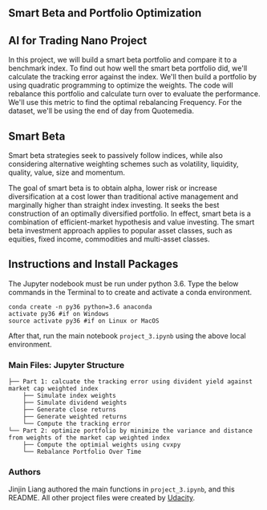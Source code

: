 ## Smart Beta and Portfolio Optimization

## AI for Trading Nano Project

In this project, we will build a smart beta portfolio and compare it to a benchmark index. To find out how well the smart beta portfolio did, we'll calculate the tracking error against the index. We'll then build a portfolio by using quadratic programming to optimize the weights. The code will rebalance this portfolio and calculate turn over to evaluate the performance. We'll use this metric to find the optimal rebalancing Frequency. For the dataset, we'll be using the end of day from Quotemedia.

## Smart Beta

Smart beta strategies seek to passively follow indices, while also considering alternative weighting schemes such as volatility, liquidity, quality, value, size and momentum. 

The goal of smart beta is to obtain alpha, lower risk or increase diversification at a cost lower than traditional active management and marginally higher than straight index investing. It seeks the best construction of an optimally diversified portfolio. In effect, smart beta is a combination of efficient-market hypothesis and value investing. The smart beta investment approach applies to popular asset classes, such as equities, fixed income, commodities and multi-asset classes. 

## Instructions and Install Packages

The Jupyter nodebook must be run under python 3.6.  Type the below commands in the Terminal to  to create and activate a conda environment.

```
conda create -n py36 python=3.6 anaconda
activate py36 #if on Windows
source activate py36 #if on Linux or MacOS
```

After that, run the main notebook `project_3.ipynb` using the above local environment.

### Main Files: Jupyter Structure

```
├── Part 1: calcuate the tracking error using divident yield against market cap weighted index
    ├── Simulate index weights
    ├── Simulate dividend weights
    ├── Generate close returns
    ├── Generate weighted returns
    └── Compute the tracking error
└── Part 2: optimize portfolio by minimize the variance and distance from weights of the market cap weighted index
    ├── Compute the optimial weights using cvxpy
    └── Rebalance Portfolio Over Time

```

### Authors

Jinjin Liang authored the main functions in `project_3.ipynb`, and this README. All other project files were created by [Udacity](https://www.udacity.com/).

